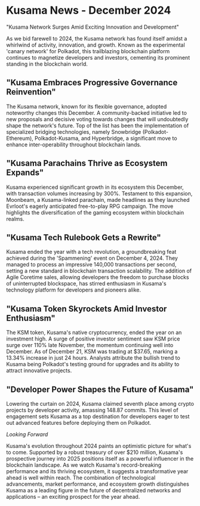 # Kusama News - December 2024

"Kusama Network Surges Amid Exciting Innovation and Development"

As we bid farewell to 2024, the Kusama network has found itself amidst a whirlwind of activity, innovation, and growth. Known as the experimental 'canary network' for Polkadot, this trailblazing blockchain platform continues to magnetize developers and investors, cementing its prominent standing in the blockchain world.

## "Kusama Embraces Progressive Governance Reinvention"

The Kusama network, known for its flexible governance, adopted noteworthy changes this December. A community-backed initiative led to new proposals and decisive voting towards changes that will undoubtedly shape the network's future. Top of the list has been the implementation of specialized bridging technologies, namely Snowbridge (Polkadot-Ethereum), Polkadot-Kusama, and Hyperbridge, a significant move to enhance inter-operability throughout blockchain lands.

## "Kusama Parachains Thrive as Ecosystem Expands"

Kusama experienced significant growth in its ecosystem this December, with transaction volumes increasing by 300%. Testament to this expansion, Moonbeam, a Kusama-linked parachain, made headlines as they launched Evrloot's eagerly anticipated free-to-play RPG campaign. The move highlights the diversification of the gaming ecosystem within blockchain realms.

## "Kusama Tech Rulebook Gets a Rewrite"

Kusama ended the year with a tech revolution, a groundbreaking feat achieved during the 'Spammening' event on December 4, 2024. They managed to process an impressive 140,000 transactions per second, setting a new standard in blockchain transaction scalability. The addition of Agile Coretime sales, allowing developers the freedom to purchase blocks of uninterrupted blockspace, has stirred enthusiasm in Kusama's technology platform for developers and pioneers alike.

## "Kusama Token Skyrockets Amid Investor Enthusiasm"

The KSM token, Kusama's native cryptocurrency, ended the year on an investment high. A surge of positive investor sentiment saw KSM price surge over 110% late November, the momentum continuing well into December. As of December 21, KSM was trading at $37.65, marking a 13.34% increase in just 24 hours. Analysts attribute the bullish trend to Kusama being Polkadot's testing ground for upgrades and its ability to attract innovative projects.

## "Developer Power Shapes the Future of Kusama"

Lowering the curtain on 2024, Kusama claimed seventh place among crypto projects by developer activity, amassing 148.87 commits. This level of engagement sets Kusama as a top destination for developers eager to test out advanced features before deploying them on Polkadot.

*Looking Forward*

Kusama's evolution throughout 2024 paints an optimistic picture for what's to come. Supported by a robust treasury of over $210 million, Kusama's prospective journey into 2025 positions itself as a powerful influencer in the blockchain landscape. As we watch Kusama's record-breaking performance and its thriving ecosystem, it suggests a transformative year ahead is well within reach. The combination of technological advancements, market performance, and ecosystem growth distinguishes Kusama as a leading figure in the future of decentralized networks and applications – an exciting prospect for the year ahead.